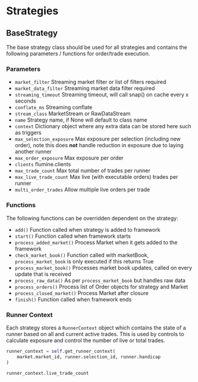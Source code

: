 # Strategies

## BaseStrategy

The base strategy class should be used for all strategies and contains the following parameters / functions for order/trade execution.

### Parameters

- `market_filter` Streaming market filter or list of filters required
- `market_data_filter` Streaming market data filter required
- `streaming_timeout` Streaming timeout, will call snap() on cache every x seconds
- `conflate_ms` Streaming conflate
- `stream_class` MarketStream or RawDataStream
- `name` Strategy name, if None will default to class name
- `context` Dictionary object where any extra data can be stored here such as triggers
- `max_selection_exposure` Max exposure per selection (including new order), note this does __not__ handle reduction in exposure due to laying another runner
- `max_order_exposure` Max exposure per order
- `clients` flumine.clients
- `max_trade_count` Max total number of trades per runner
- `max_live_trade_count` Max live (with executable orders) trades per runner
- `multi_order_trades` Allow multiple live orders per trade

### Functions

The following functions can be overridden dependent on the strategy:

- `add()` Function called when strategy is added to framework
- `start()` Function called when framework starts
- `process_added_market()` Process Market when it gets added to the framework
- `check_market_book()` Function called with marketBook, `process_market_book` is only executed if this returns True
- `process_market_book()` Processes market book updates, called on every update that is received
- `process_raw_data()` As per `process_market_book` but handles raw data
- `process_orders()` Process list of Order objects for strategy and Market
- `process_closed_market()` Process Market after closure
- `finish()` Function called when framework ends

### Runner Context

Each strategy stores a `RunnerContext` object which contains the state of a runner based on all and current active trades. This is used by controls to calculate exposure and control the number of live or total trades.

```python
runner_context = self.get_runner_context(
    market.market_id, runner.selection_id, runner.handicap
)

runner_context.live_trade_count
```
